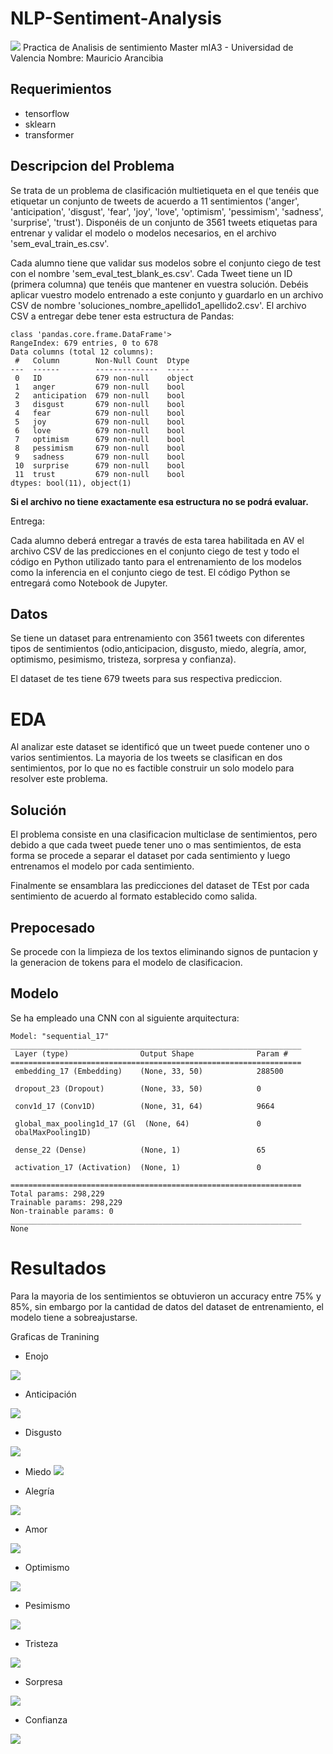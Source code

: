 # NLP-Sentiment-Analysis
![](img/bg.jpeg)
Practica de Analisis de sentimiento
Master mIA3 - Universidad de Valencia
Nombre: Mauricio Arancibia

## Requerimientos
- tensorflow
- sklearn
- transformer

## Descripcion del Problema
Se trata de un problema de clasificación multietiqueta en el que tenéis que etiquetar un conjunto de tweets de acuerdo a 11 sentimientos ('anger', 'anticipation', 'disgust', 'fear', 'joy', 'love', 'optimism', 'pessimism', 'sadness', 'surprise', 'trust').
Disponéis de un conjunto de 3561 tweets etiquetas para entrenar y validar el modelo o modelos necesarios, en el archivo 'sem_eval_train_es.csv'.

Cada alumno tiene que validar sus modelos sobre el conjunto ciego de test con el nombre 'sem_eval_test_blank_es.csv'. Cada Tweet tiene un ID (primera columna) que tenéis que mantener en vuestra solución. Debéis aplicar vuestro modelo entrenado a este conjunto y guardarlo en un archivo CSV de nombre 'soluciones_nombre_apellido1_apellido2.csv'. El archivo CSV a entregar debe tener esta estructura de Pandas:

```
class 'pandas.core.frame.DataFrame'>
RangeIndex: 679 entries, 0 to 678
Data columns (total 12 columns):
 #   Column        Non-Null Count  Dtype 
---  ------        --------------  ----- 
 0   ID            679 non-null    object
 1   anger         679 non-null    bool  
 2   anticipation  679 non-null    bool  
 3   disgust       679 non-null    bool  
 4   fear          679 non-null    bool  
 5   joy           679 non-null    bool  
 6   love          679 non-null    bool  
 7   optimism      679 non-null    bool  
 8   pessimism     679 non-null    bool  
 9   sadness       679 non-null    bool  
 10  surprise      679 non-null    bool  
 11  trust         679 non-null    bool  
dtypes: bool(11), object(1)

```

**Si el archivo no tiene exactamente esa estructura no se podrá evaluar.**

Entrega:

Cada alumno deberá entregar a través de esta tarea habilitada en AV el archivo CSV de las predicciones en el conjunto ciego de test y todo el código en Python utilizado tanto para el entrenamiento de los modelos como la inferencia en el conjunto ciego de test. El código Python se entregará como Notebook de Jupyter.

## Datos 

Se tiene un dataset para entrenamiento con 3561 tweets con diferentes tipos de sentimientos (odio,anticipacion, disgusto, miedo, alegría, amor, optimismo, pesimismo, tristeza, sorpresa y confianza). 

El dataset de tes tiene 679 tweets para sus respectiva prediccion.


# EDA

Al analizar este dataset se identificó que un tweet puede contener uno o varios sentimientos. La mayoria de los tweets se clasifican en dos sentimientos, por lo que no es factible construir un solo modelo para resolver este problema.

## Solución

El problema consiste en una clasificacion multiclase de sentimientos, pero debido a que cada tweet puede tener uno o mas sentimientos, de esta forma se procede a separar el dataset por cada sentimiento y luego entrenamos el modelo por cada sentimiento.

Finalmente se ensamblara las predicciones del dataset de TEst por cada sentimiento de acuerdo al formato establecido como salida.

## Prepocesado

Se procede con la limpieza de los textos eliminando signos de puntacion y la generacion de tokens para el modelo de clasificacion.

## Modelo

Se ha empleado una CNN con al siguiente arquitectura:

```
Model: "sequential_17"
_________________________________________________________________
 Layer (type)                Output Shape              Param #   
=================================================================
 embedding_17 (Embedding)    (None, 33, 50)            288500    
                                                                 
 dropout_23 (Dropout)        (None, 33, 50)            0         
                                                                 
 conv1d_17 (Conv1D)          (None, 31, 64)            9664      
                                                                 
 global_max_pooling1d_17 (Gl  (None, 64)               0         
 obalMaxPooling1D)                                               
                                                                 
 dense_22 (Dense)            (None, 1)                 65        
                                                                 
 activation_17 (Activation)  (None, 1)                 0         
                                                                 
=================================================================
Total params: 298,229
Trainable params: 298,229
Non-trainable params: 0
_________________________________________________________________
None

```

# Resultados

Para la mayoria de los sentimientos se obtuvieron un accuracy entre 75% y 85%, sin embargo por la cantidad de datos del dataset de entrenamiento, el modelo tiene a sobreajustarse.

Graficas de Tranining

- Enojo

![](img/accuracyanger.png)

- Anticipación

![](img/accuracyanticipation.png)

- Disgusto

![](img/accuracydisgust.png)

- Miedo
![](img/accuracyfear.png)

- Alegría

![](img/accuracyajoy.png)

- Amor

![](img/accuracylove.png)

- Optimismo

![](img/accuracyoptismism.png)

- Pesimismo

![](img/accuracypesimism.png)

- Tristeza

![](img/accuracysadness.png)

- Sorpresa

![](img/accuracysurprise.png)

- Confianza

![](img/accuracytrust.png)
